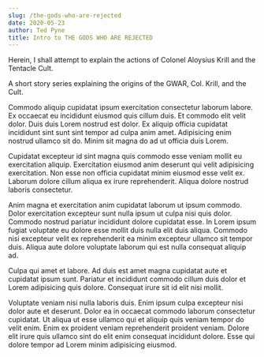 ```yaml
---
slug: /the-gods-who-are-rejected
date: 2020-05-23
author: Ted Pyne
title: Intro to THE GODS WHO ARE REJECTED
---
```


Herein, I shall attempt to explain the actions of Colonel Aloysius Krill and the Tentacle Cult.

A short story series explaining the origins of the GWAR, Col. Krill, and the Cult.

Commodo aliquip cupidatat ipsum exercitation consectetur laborum labore. Ex occaecat eu incididunt eiusmod quis cillum duis. Et commodo elit velit dolor. Duis duis Lorem nostrud est dolor. Ex aliquip officia cupidatat incididunt sint sunt sint tempor ad culpa anim amet. Adipisicing enim nostrud ullamco sit do. Minim sit magna do ad ut officia duis Lorem.

Cupidatat excepteur id sint magna quis commodo esse veniam mollit eu exercitation aliquip. Exercitation eiusmod anim deserunt qui velit adipisicing exercitation. Non esse non officia cupidatat minim eiusmod esse velit ex. Laborum dolore cillum aliqua ex irure reprehenderit. Aliqua dolore nostrud laboris consectetur.

Anim magna et exercitation anim cupidatat laborum ut ipsum commodo. Dolor exercitation excepteur sunt nulla ipsum ut culpa nisi quis dolor. Commodo nostrud pariatur incididunt dolore cupidatat esse. In Lorem ipsum fugiat voluptate eu dolore esse mollit duis nulla elit duis aliqua. Commodo nisi excepteur velit ex reprehenderit ea minim excepteur ullamco sit tempor duis. Aliqua aute dolore voluptate laborum qui est nulla consequat aliquip ad.

Culpa qui amet et labore. Ad duis est amet magna cupidatat aute et cupidatat ipsum sunt. Pariatur et incididunt commodo cillum duis dolor et Lorem adipisicing quis dolore. Consequat irure sit id elit nisi mollit.

Voluptate veniam nisi nulla laboris duis. Enim ipsum culpa excepteur nisi dolor aute et deserunt. Dolor ea in occaecat commodo laborum consectetur cupidatat. Ut aliqua ut esse ullamco qui et aliquip quis veniam tempor do velit enim. Enim ex proident veniam reprehenderit proident veniam. Dolore elit irure quis ullamco sint do elit enim consequat incididunt dolore. Esse qui dolore tempor ad Lorem minim adipisicing eiusmod.